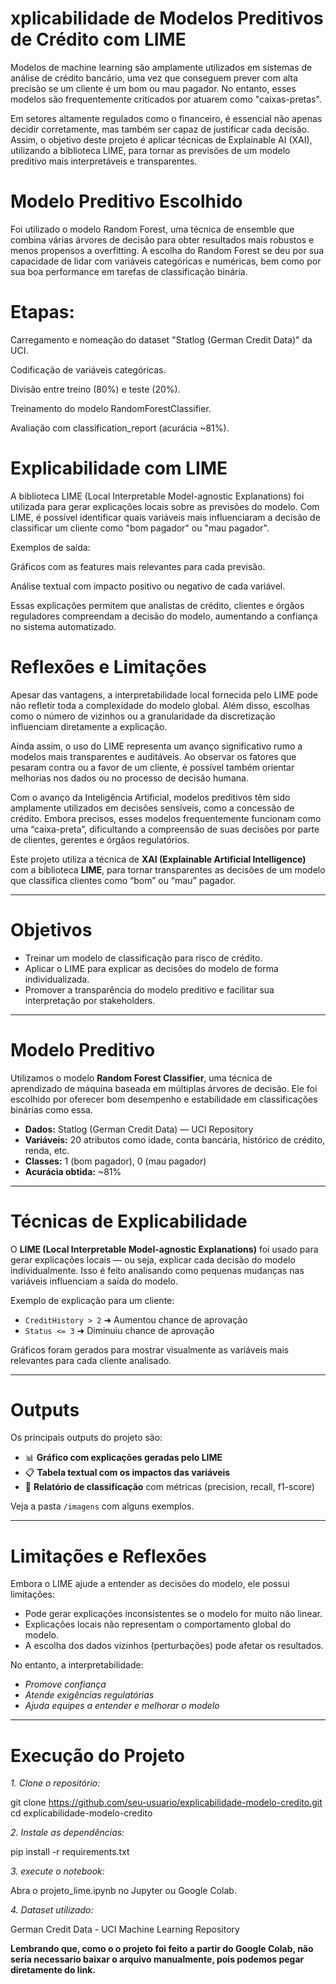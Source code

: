 # xplicabilidade de Modelos Preditivos de Crédito com LIME

Modelos de machine learning são amplamente utilizados em sistemas de análise de crédito bancário, uma vez que conseguem prever com alta precisão se um cliente é um bom ou mau pagador. No entanto, esses modelos são frequentemente criticados por atuarem como "caixas-pretas".

Em setores altamente regulados como o financeiro, é essencial não apenas decidir corretamente, mas também ser capaz de justificar cada decisão. Assim, o objetivo deste projeto é aplicar técnicas de Explainable AI (XAI), utilizando a biblioteca LIME, para tornar as previsões de um modelo preditivo mais interpretáveis e transparentes.

# Modelo Preditivo Escolhido

Foi utilizado o modelo Random Forest, uma técnica de ensemble que combina várias árvores de decisão para obter resultados mais robustos e menos propensos a overfitting. A escolha do Random Forest se deu por sua capacidade de lidar com variáveis categóricas e numéricas, bem como por sua boa performance em tarefas de classificação binária.

# Etapas:

Carregamento e nomeação do dataset "Statlog (German Credit Data)" da UCI.

Codificação de variáveis categóricas.

Divisão entre treino (80%) e teste (20%).

Treinamento do modelo RandomForestClassifier.

Avaliação com classification_report (acurácia ~81%).

# Explicabilidade com LIME

A biblioteca LIME (Local Interpretable Model-agnostic Explanations) foi utilizada para gerar explicações locais sobre as previsões do modelo. Com LIME, é possível identificar quais variáveis mais influenciaram a decisão de classificar um cliente como "bom pagador" ou "mau pagador".

Exemplos de saída:

Gráficos com as features mais relevantes para cada previsão.

Análise textual com impacto positivo ou negativo de cada variável.

Essas explicações permitem que analistas de crédito, clientes e órgãos reguladores compreendam a decisão do modelo, aumentando a confiança no sistema automatizado.

# Reflexões e Limitações

Apesar das vantagens, a interpretabilidade local fornecida pelo LIME pode não refletir toda a complexidade do modelo global. Além disso, escolhas como o número de vizinhos ou a granularidade da discretização influenciam diretamente a explicação.

Ainda assim, o uso do LIME representa um avanço significativo rumo a modelos mais transparentes e auditáveis. Ao observar os fatores que pesaram contra ou a favor de um cliente, é possível também orientar melhorias nos dados ou no processo de decisão humana.

Com o avanço da Inteligência Artificial, modelos preditivos têm sido amplamente utilizados em decisões sensíveis, como a concessão de crédito. Embora precisos, esses modelos frequentemente funcionam como uma “caixa-preta”, dificultando a compreensão de suas decisões por parte de clientes, gerentes e órgãos regulatórios.

Este projeto utiliza a técnica de **XAI (Explainable Artificial Intelligence)** com a biblioteca **LIME**, para tornar transparentes as decisões de um modelo que classifica clientes como “bom” ou “mau” pagador.

---

# Objetivos

- Treinar um modelo de classificação para risco de crédito.
- Aplicar o LIME para explicar as decisões do modelo de forma individualizada.
- Promover a transparência do modelo preditivo e facilitar sua interpretação por stakeholders.

---

#  Modelo Preditivo

Utilizamos o modelo **Random Forest Classifier**, uma técnica de aprendizado de máquina baseada em múltiplas árvores de decisão. Ele foi escolhido por oferecer bom desempenho e estabilidade em classificações binárias como essa.

- **Dados:** Statlog (German Credit Data) — UCI Repository
- **Variáveis:** 20 atributos como idade, conta bancária, histórico de crédito, renda, etc.
- **Classes:** 1 (bom pagador), 0 (mau pagador)
- **Acurácia obtida:** ~81%

---

# Técnicas de Explicabilidade

O **LIME (Local Interpretable Model-agnostic Explanations)** foi usado para gerar explicações locais — ou seja, explicar cada decisão do modelo individualmente. Isso é feito analisando como pequenas mudanças nas variáveis influenciam a saída do modelo.

Exemplo de explicação para um cliente:

- `CreditHistory > 2` ➜ Aumentou chance de aprovação
- `Status <= 3` ➜ Diminuiu chance de aprovação

Gráficos foram gerados para mostrar visualmente as variáveis mais relevantes para cada cliente analisado.

---

# Outputs

Os principais outputs do projeto são:

- 📊 **Gráfico com explicações geradas pelo LIME**  
- 📋 **Tabela textual com os impactos das variáveis**
- 🧾 **Relatório de classificação** com métricas (precision, recall, f1-score)

 Veja a pasta `/imagens` com alguns exemplos.

---

# Limitações e Reflexões

Embora o LIME ajude a entender as decisões do modelo, ele possui limitações:

- Pode gerar explicações inconsistentes se o modelo for muito não linear.
- Explicações locais não representam o comportamento global do modelo.
- A escolha dos dados vizinhos (perturbações) pode afetar os resultados.

No entanto, a interpretabilidade:
-  *Promove confiança*
- *Atende exigências regulatórias*
- *Ajuda equipes a entender e melhorar o modelo*

---

# Execução do Projeto

*1. Clone o repositório:*

git clone https://github.com/seu-usuario/explicabilidade-modelo-credito.git
cd explicabilidade-modelo-credito

*2. Instale as dependências:*


pip install -r requirements.txt

*3. execute o notebook:*

Abra o projeto_lime.ipynb no Jupyter ou Google Colab.


*4. Dataset utilizado:*

German Credit Data - UCI Machine Learning Repository

**Lembrando que, como o o projeto foi feito a partir do Google Colab, não seria necessario baixar o arquivo manualmente, pois podemos pegar diretamente do link.**